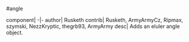 #angle

component|
-|-
author| Rusketh
contrib| Rusketh, ArmyArmyCz, Ripmax, szymski, NezzKryptic, thegrb93, ArmyArmy
desc| Adds an eluler angle object.

